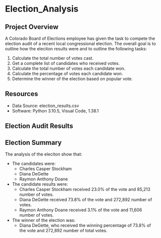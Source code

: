 # Election_Analysis

## Project Overview
A Colorado Board of Elections employee has given the task to compete the election audit of a recent local congressional election. The overall goal is to outline how the eleciton results were and to outline the following tasks:

1. Calculate the total number of votes cast.
2. Get a complete list of candidates who received votes.
3. Calculate the total number of votes each candidate won.
4. Calculate the percentage of votes each candidate won.
5. Determine the winner of the election based on popular vote.

## Resources
- Data Source: election_results.csv
- Software: Python 3.10.5, Visual Code, 1.38.1

## Election Audit Results



## Election Summary
The analysis of the eleciton show that:
- The candidates were:
  - Charles  Casper Stockham
  - Diana DeGette
  - Raymon Anthony Doane
- The candidate results were:
  - Charles Casper Stockham received 23.0% of the vote and 85,213 number of votes.
  - Diana DeGette received 73.8% of the vote and 272,892 number of votes.
  - Raymon Anthony Doane received 3.1% of the vote and 11,606 number of votes.
- The winner of the election was:
  - Diana DeGette, who received the winning percentage of 73.8% of the vote and 272,892 number of total votes.





